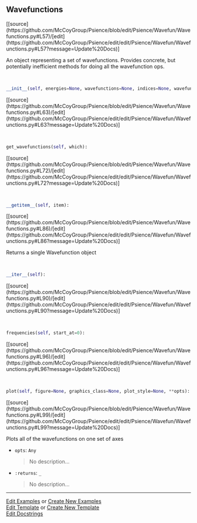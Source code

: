 ## <a id="Psience.Wavefun.Wavefunctions.Wavefunctions">Wavefunctions</a> 
<div class="docs-source-link" markdown="1">
[[source](https://github.com/McCoyGroup/Psience/blob/edit/Psience/Wavefun/Wavefunctions.py#L57)/[edit](https://github.com/McCoyGroup/Psience/edit/edit/Psience/Wavefun/Wavefunctions.py#L57?message=Update%20Docs)]
</div>

An object representing a set of wavefunctions.
Provides concrete, but potentially inefficient methods for doing all the wavefunction ops.

<a id="Psience.Wavefun.Wavefunctions.Wavefunctions.__init__" class="docs-object-method">&nbsp;</a> 
```python
__init__(self, energies=None, wavefunctions=None, indices=None, wavefunction_class=None, **opts): 
```
<div class="docs-source-link" markdown="1">
[[source](https://github.com/McCoyGroup/Psience/blob/edit/Psience/Wavefun/Wavefunctions.py#L63)/[edit](https://github.com/McCoyGroup/Psience/edit/edit/Psience/Wavefun/Wavefunctions.py#L63?message=Update%20Docs)]
</div>

<a id="Psience.Wavefun.Wavefunctions.Wavefunctions.get_wavefunctions" class="docs-object-method">&nbsp;</a> 
```python
get_wavefunctions(self, which): 
```
<div class="docs-source-link" markdown="1">
[[source](https://github.com/McCoyGroup/Psience/blob/edit/Psience/Wavefun/Wavefunctions.py#L72)/[edit](https://github.com/McCoyGroup/Psience/edit/edit/Psience/Wavefun/Wavefunctions.py#L72?message=Update%20Docs)]
</div>

<a id="Psience.Wavefun.Wavefunctions.Wavefunctions.__getitem__" class="docs-object-method">&nbsp;</a> 
```python
__getitem__(self, item): 
```
<div class="docs-source-link" markdown="1">
[[source](https://github.com/McCoyGroup/Psience/blob/edit/Psience/Wavefun/Wavefunctions.py#L86)/[edit](https://github.com/McCoyGroup/Psience/edit/edit/Psience/Wavefun/Wavefunctions.py#L86?message=Update%20Docs)]
</div>

Returns a single Wavefunction object

<a id="Psience.Wavefun.Wavefunctions.Wavefunctions.__iter__" class="docs-object-method">&nbsp;</a> 
```python
__iter__(self): 
```
<div class="docs-source-link" markdown="1">
[[source](https://github.com/McCoyGroup/Psience/blob/edit/Psience/Wavefun/Wavefunctions.py#L90)/[edit](https://github.com/McCoyGroup/Psience/edit/edit/Psience/Wavefun/Wavefunctions.py#L90?message=Update%20Docs)]
</div>

<a id="Psience.Wavefun.Wavefunctions.Wavefunctions.frequencies" class="docs-object-method">&nbsp;</a> 
```python
frequencies(self, start_at=0): 
```
<div class="docs-source-link" markdown="1">
[[source](https://github.com/McCoyGroup/Psience/blob/edit/Psience/Wavefun/Wavefunctions.py#L96)/[edit](https://github.com/McCoyGroup/Psience/edit/edit/Psience/Wavefun/Wavefunctions.py#L96?message=Update%20Docs)]
</div>

<a id="Psience.Wavefun.Wavefunctions.Wavefunctions.plot" class="docs-object-method">&nbsp;</a> 
```python
plot(self, figure=None, graphics_class=None, plot_style=None, **opts): 
```
<div class="docs-source-link" markdown="1">
[[source](https://github.com/McCoyGroup/Psience/blob/edit/Psience/Wavefun/Wavefunctions.py#L99)/[edit](https://github.com/McCoyGroup/Psience/edit/edit/Psience/Wavefun/Wavefunctions.py#L99?message=Update%20Docs)]
</div>

Plots all of the wavefunctions on one set of axes
- `opts`: `Any`
    >No description...
- `:returns`: `_`
    >No description...



___

[Edit Examples](https://github.com/McCoyGroup/Psience/edit/gh-pages/ci/examples/ci/docs/Psience/Wavefun/Wavefunctions/Wavefunctions.md) or 
[Create New Examples](https://github.com/McCoyGroup/Psience/new/gh-pages/?filename=ci/examples/ci/docs/Psience/Wavefun/Wavefunctions/Wavefunctions.md) <br/>
[Edit Template](https://github.com/McCoyGroup/Psience/edit/gh-pages/ci/docs/ci/docs/Psience/Wavefun/Wavefunctions/Wavefunctions.md) or 
[Create New Template](https://github.com/McCoyGroup/Psience/new/gh-pages/?filename=ci/docs/templates/ci/docs/Psience/Wavefun/Wavefunctions/Wavefunctions.md) <br/>
[Edit Docstrings](https://github.com/McCoyGroup/Psience/edit/edit/Psience/Wavefun/Wavefunctions.py#L57?message=Update%20Docs)